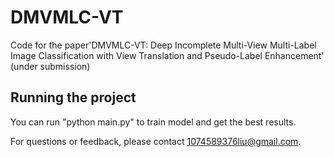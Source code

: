 # DMVMLC-VT
Code for the paper'DMVMLC-VT: Deep Incomplete Multi-View Multi-Label Image Classification with View Translation and Pseudo-Label Enhancement' (under submission)

## Running the project
You can run "python main.py" to train model and get the best results.


For questions or feedback, please contact [1074589376liu@gmail.com](mailto:1074589376liu@gmail.com). 

